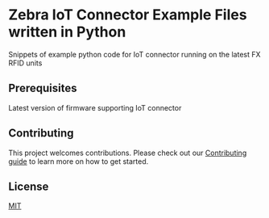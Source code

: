 # Zebra IoT Connector Example Files written in Python
 Snippets of example python code for IoT connector running on the latest FX RFID units

## Prerequisites
 Latest version of firmware supporting IoT connector

## Contributing
This project welcomes contributions. Please check out our [Contributing guide](CONTRIBUTING.md) to learn more on how to get started.

## License
[MIT](LICENSE.txt)
